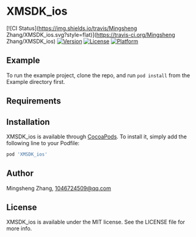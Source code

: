 # XMSDK_ios

[![CI Status](https://img.shields.io/travis/Mingsheng Zhang/XMSDK_ios.svg?style=flat)](https://travis-ci.org/Mingsheng Zhang/XMSDK_ios)
[![Version](https://img.shields.io/cocoapods/v/XMSDK_ios.svg?style=flat)](https://cocoapods.org/pods/XMSDK_ios)
[![License](https://img.shields.io/cocoapods/l/XMSDK_ios.svg?style=flat)](https://cocoapods.org/pods/XMSDK_ios)
[![Platform](https://img.shields.io/cocoapods/p/XMSDK_ios.svg?style=flat)](https://cocoapods.org/pods/XMSDK_ios)

## Example

To run the example project, clone the repo, and run `pod install` from the Example directory first.

## Requirements

## Installation

XMSDK_ios is available through [CocoaPods](https://cocoapods.org). To install
it, simply add the following line to your Podfile:

```ruby
pod 'XMSDK_ios'
```

## Author

Mingsheng Zhang, 1046724509@qq.com

## License

XMSDK_ios is available under the MIT license. See the LICENSE file for more info.
